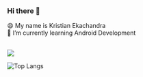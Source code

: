 ### Hi there 👋

<!-- 
**KristianEka/KristianEka** is a ✨ _special_ ✨ repository because its `README.md` (this file) appears on your GitHub profile.

Here are some ideas to get you started:

- 🔭 I’m currently working on ...
- 🌱 I’m currently learning ...
- 👯 I’m looking to collaborate on ...
- 🤔 I’m looking for help with ...
- 💬 Ask me about ...
- 📫 How to reach me: ...
- 😄 Pronouns: ...
- ⚡ Fun fact: ...

 -->
😄 My name is Kristian Ekachandra <br>
🌱 I’m currently learning Android Development
 
 <br>
 
<picture>
<source
  srcset="https://github-readme-stats.vercel.app/api?username=kristianeka&show_icons=true&theme=dark"
  media="(prefers-color-scheme: dark)"
/>
<img src="https://github-readme-stats.vercel.app/api?username=kristianeka&show_icons=true" />
</picture>


![Top Langs](https://github-readme-stats.vercel.app/api/top-langs/?username=kristianeka&layout=compact)

